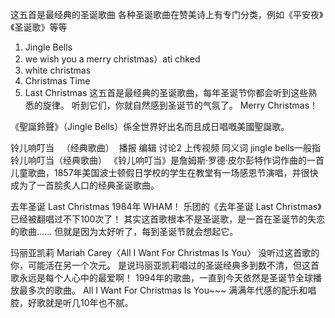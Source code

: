 
这五首是最经典的圣诞歌曲
各种圣诞歌曲在赞美诗上有专门分类，例如《平安夜》《圣诞歌》等等
1. Jingle Bells
2. we wish you a merry christmas）ati chked
3. white christmas
4. Christmas Time
5. Last Christmas
这五首是最经典的圣诞歌曲，每年圣诞节你都会听到这些熟悉的旋律。 听到它们，你就自然感到圣诞节的气氛了。 Merry Christmas！


《聖誕鈴聲》（Jingle Bells）係全世界好出名而且成日唱嘅美國聖誕歌。

铃儿响叮当
 
（经典歌曲）
 播报 编辑 讨论2 上传视频
同义词 jingle bells一般指铃儿响叮当（经典歌曲）
《铃儿响叮当》是詹姆斯·罗德·皮尔彭特作词作曲的一首儿童歌曲，1857年美国波士顿假日学校的学生在教堂有一场感恩节演唱，并很快成为了一首脍炙人口的经典圣诞歌曲。


去年圣诞 Last Christmas
1984年 WHAM！ 乐团的《去年圣诞 Last Christmas》已经被翻唱过不下100次了！ 其实这首歌根本不是圣诞歌，是一首在圣诞节的失恋的歌曲...... 但就是因为太好听了，每到圣诞节就会想起它。

玛丽亚凯莉 Mariah Carey〈All I Want For Christmas Is You〉
没听过这首歌的你，可能活在另一个次元。 是说玛丽亚凯莉唱过的圣诞经典多到数不清，但这首歌永远是每个人心中的最爱啊！ 1994年的歌曲，一直到今天依然是圣诞节全球播放最多次的歌曲。
All I Want For Christmas Is You~~~
满满年代感的配乐和唱腔，好歌就是听几10年也不腻。


